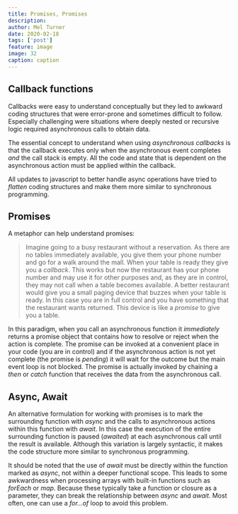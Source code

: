 ```yaml
---
title: Promises, Promises
description: 
author: Mel Turner
date: 2020-02-18
tags: ['post']
feature: image
image: 32
caption: caption
---
```

## Callback functions 
Callbacks were easy to understand conceptually but they led to awkward coding structures that were error-prone and sometimes difficult to follow. Especially challenging were situations where deeply nested or recursive logic required asynchronous calls to obtain data.

The essential concept to understand when using *asynchronous callbacks* is that the callback executes only when the asynchronous event completes *and* the call stack is empty. All the code and state that is dependent on the asynchronous action must be applied within the callback.

All updates to javascript to better handle async operations have tried to *flatten* coding structures and make them more similar to synchronous programming.
## Promises
A metaphor can help understand promises:
>Imagine going to a busy restaurant without a reservation. As there are no tables immediately available, you give them your phone number and go for a walk around the mall. When your table is ready they give you a *callback*. This works but now the restaurant has your phone number and may use it for other purposes and, as they are in control, they may not call when a table becomes available. A better restaurant would give you a small paging device that buzzes when your table is ready. In this case you are in full control and you have something that the restaurant wants returned. This device is like a *promise* to give you a table.

In this paradigm, when you call an asynchronous function it *immediately* returns a promise object that contains how to resolve or reject when the action is complete. The promise can be invoked at a convenient place in your code (you are in control) and if the asynchronous action is not yet complete (the promise is *pending*) it will wait for the outcome but the main event loop is not blocked. The promise is actually invoked by chaining a *then* or *catch* function that receives the data from the asynchronous call.
## Async, Await
An alternative formulation for working with promises is to mark the surrounding function with *async* and the calls to asynchronous actions within this function with *await*. In this case the execution of the entire surrounding function is paused (*awaited*) at each asynchronous call until the result is available. Although this variation is largely syntactic, it makes the code structure more similar to synchronous programming.

It should be noted that the use of *await* must be directly within the function marked as *async*, not within a deeper functional scope. This leads to some awkwardness when processing arrays with built-in functions such as *forEach* or *map*.  Because these typically take a function or closure as a parameter, they can break the relationship between *async* and *await*. Most often, one can use a *for...of* loop to avoid this problem.


